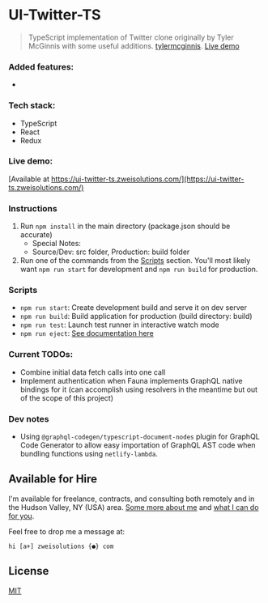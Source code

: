 # UI-Twitter-TS

> TypeScript implementation of Twitter clone originally by Tyler McGinnis with some useful additions. [tylermcginnis](https://github.com/tylermcginnis/). [Live demo](https://ui-twitter-ts.zweisolutions.com/)

### Added features:

-

### Tech stack:

-   TypeScript
-   React
-   Redux

### Live demo:

[Available at https://ui-twitter-ts.zweisolutions.com/](https://ui-twitter-ts.zweisolutions.com/)

### Instructions

1. Run `npm install` in the main directory (package.json should be accurate)
    - Special Notes:
    - Source/Dev: src folder, Production: build folder
2. Run one of the commands from the [Scripts](#scripts) section. You'll most likely want `npm run start` for development and `npm run build` for production.

### Scripts

-   `npm run start`: Create development build and serve it on dev server
-   `npm run build`: Build application for production (build directory: build)
-   `npm run test`: Launch test runner in interactive watch mode
-   `npm run eject`: [See documentation here](https://create-react-app.dev/docs/available-scripts/#npm-run-eject)

### Current TODOs:

-   Combine initial data fetch calls into one call
-   Implement authentication when Fauna implements GraphQL native bindings for it (can accomplish using resolvers in the meantime but out of the scope of this project)

### Dev notes

-   Using `@graphql-codegen/typescript-document-nodes` plugin for GraphQL Code Generator to allow easy importation of GraphQL AST code when bundling functions using `netlify-lambda`.

## Available for Hire

I'm available for freelance, contracts, and consulting both remotely and in the Hudson Valley, NY (USA) area. [Some more about me](https://www.zweisolutions.com/about.html) and [what I can do for you](https://www.zweisolutions.com/services.html).

Feel free to drop me a message at:

```
hi [a+] zweisolutions {●} com
```

## License

[MIT](./LICENSE)
